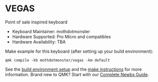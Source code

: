 # VEGAS

Point of sale inspired keyboard

* Keyboard Maintainer: mothdotmonster
* Hardware Supported: Pro Micro and compatibles
* Hardware Availability: TBA

Make example for this keyboard (after setting up your build environment):

    qmk compile -kb mothdotmonster/vegas -km default

See the [build environment setup](https://docs.qmk.fm/#/getting_started_build_tools) and the [make instructions](https://docs.qmk.fm/#/getting_started_make_guide) for more information. Brand new to QMK? Start with our [Complete Newbs Guide](https://docs.qmk.fm/#/newbs).
